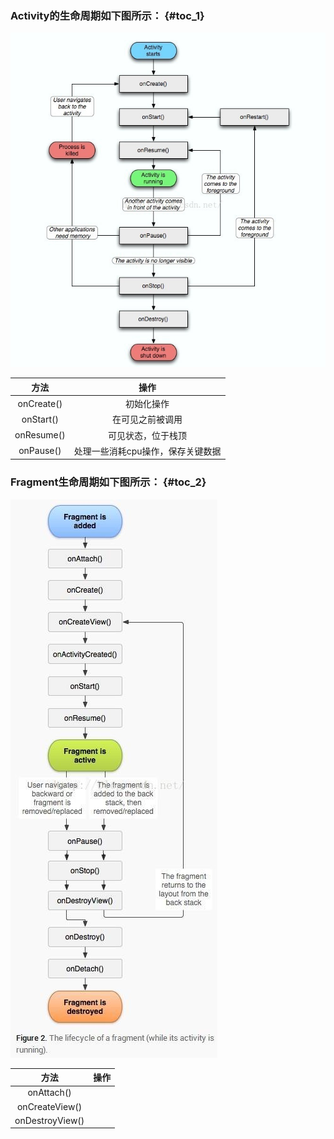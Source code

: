 ### Activity的生命周期如下图所示： {#toc_1}

![](/assets/import.png)

| 方法 | 操作 |
| :---: | :---: |
| onCreate\(\) | 初始化操作 |
| onStart\(\) | 在可见之前被调用 |
| onResume\(\) | 可见状态，位于栈顶 |
| onPause\(\) | 处理一些消耗cpu操作，保存关键数据 |

### Fragment生命周期如下图所示： {#toc_2}

![](/assets/import1.1.png)

| 方法 | 操作 |
| :---: | :---: |
| onAttach\(\) |  |
| onCreateView\(\) |  |
| onDestroyView\(\) |  |



